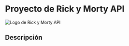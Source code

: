 # Proyecto de Rick y Morty API

![Logo de Rick y Morty API](./assests/logotipo.png)

## Descripción
